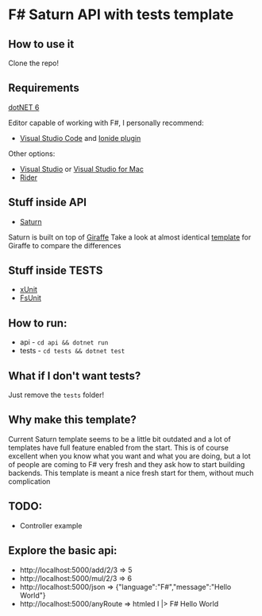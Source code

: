 # F# Saturn API with tests template

## How to use it

Clone the repo!

## Requirements

[dotNET 6](https://dotnet.microsoft.com/en-us/download/dotnet/6.0)

Editor capable of working with F#, I personally recommend:
* [Visual Studio Code](https://code.visualstudio.com/) and [Ionide plugin](https://ionide.io/)

Other options:
* [Visual Studio](https://visualstudio.microsoft.com/) or [Visual Studio for Mac](https://visualstudio.microsoft.com/vs/mac/)
* [Rider](https://www.jetbrains.com/rider/)

## Stuff inside API

* [Saturn](https://saturnframework.org/)

Saturn is built on top of [Giraffe](https://giraffe.wiki/)
Take a look at almost identical [template](https://github.com/jasiozet/giraffe-api-with-tests-template) for Giraffe to compare the differences

## Stuff inside TESTS
* [xUnit](https://xunit.net/)
* [FsUnit](https://fsprojects.github.io/FsUnit/)

## How to run:
* api - ```cd api && dotnet run```
* tests - ```cd tests && dotnet test```

## What if I don't want tests?

Just remove the ```tests``` folder!

## Why make this template?

Current Saturn template seems to be a little bit outdated and a lot of templates have full feature enabled from the start.
This is of course excellent when you know what you want and what you are doing, but a lot of people are coming to F# very fresh and they ask how to start building backends.
This template is meant a nice fresh start for them, without much complication

## TODO:
* Controller example

## Explore the basic api:
* http://localhost:5000/add/2/3 => 5
* http://localhost:5000/mul/2/3 => 6
* http://localhost:5000/json => {"language":"F#","message":"Hello World"}
* http://localhost:5000/anyRoute => htmled I |> F# Hello World